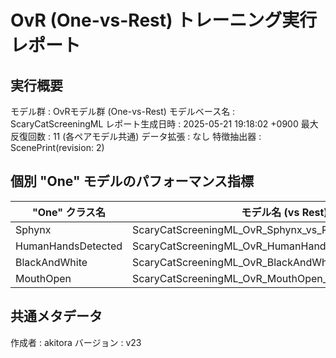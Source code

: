 # OvR (One-vs-Rest) トレーニング実行レポート

## 実行概要
モデル群         : OvRモデル群 (One-vs-Rest)
モデルベース名   : ScaryCatScreeningML
レポート生成日時   : 2025-05-21 19:18:02 +0900
最大反復回数     : 11 (各ペアモデル共通)
データ拡張       : なし
特徴抽出器       : ScenePrint(revision: 2)

## 個別 "One" モデルのパフォーマンス指標
| "One" クラス名 | モデル名 (vs Rest) | 検証正解率 | 再現率 | 適合率 |
|----------------|----------------------|--------------|----------|----------|
| Sphynx | ScaryCatScreeningML_OvR_Sphynx_vs_Rest_v23 | 9375.00% | 87.50% | 100.00% |
| HumanHandsDetected | ScaryCatScreeningML_OvR_HumanHandsDetected_vs_Rest_v23 | 9000.00% | 100.00% | 83.33% |
| BlackAndWhite | ScaryCatScreeningML_OvR_BlackAndWhite_vs_Rest_v23 | 10000.00% | 100.00% | 100.00% |
| MouthOpen | ScaryCatScreeningML_OvR_MouthOpen_vs_Rest_v23 | 9285.71% | 100.00% | 87.50% |

## 共通メタデータ
作成者            : akitora
バージョン        : v23